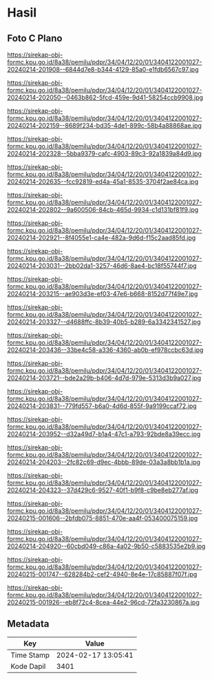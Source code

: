 # Hasil

## Foto C Plano

https://sirekap-obj-formc.kpu.go.id/8a38/pemilu/pdpr/34/04/12/20/01/3404122001027-20240214-201908--6844d7e8-b344-4129-85a0-e1fdb6567c97.jpg

https://sirekap-obj-formc.kpu.go.id/8a38/pemilu/pdpr/34/04/12/20/01/3404122001027-20240214-202050--0463b862-5fcd-459e-9d41-58254ccb9908.jpg

https://sirekap-obj-formc.kpu.go.id/8a38/pemilu/pdpr/34/04/12/20/01/3404122001027-20240214-202159--8689f234-bd35-4de1-899c-58b4a88868ae.jpg

https://sirekap-obj-formc.kpu.go.id/8a38/pemilu/pdpr/34/04/12/20/01/3404122001027-20240214-202328--5bba9379-cafc-4903-89c3-92a1839a84d9.jpg

https://sirekap-obj-formc.kpu.go.id/8a38/pemilu/pdpr/34/04/12/20/01/3404122001027-20240214-202635--fcc92819-ed4a-45a1-8535-3704f2ae84ca.jpg

https://sirekap-obj-formc.kpu.go.id/8a38/pemilu/pdpr/34/04/12/20/01/3404122001027-20240214-202802--9a600506-84cb-465d-9934-c1d131bf81f9.jpg

https://sirekap-obj-formc.kpu.go.id/8a38/pemilu/pdpr/34/04/12/20/01/3404122001027-20240214-202921--8f4055e1-ca4e-482a-9d6d-f15c2aad85fd.jpg

https://sirekap-obj-formc.kpu.go.id/8a38/pemilu/pdpr/34/04/12/20/01/3404122001027-20240214-203031--2bb02da1-3257-46d6-8ae4-bc18f55744f7.jpg

https://sirekap-obj-formc.kpu.go.id/8a38/pemilu/pdpr/34/04/12/20/01/3404122001027-20240214-203215--ae903d3e-ef03-47e6-b668-8152d77f49e7.jpg

https://sirekap-obj-formc.kpu.go.id/8a38/pemilu/pdpr/34/04/12/20/01/3404122001027-20240214-203327--d4688ffc-8b39-40b5-b289-6a3342341527.jpg

https://sirekap-obj-formc.kpu.go.id/8a38/pemilu/pdpr/34/04/12/20/01/3404122001027-20240214-203436--33be4c58-a336-4360-ab0b-ef978ccbc63d.jpg

https://sirekap-obj-formc.kpu.go.id/8a38/pemilu/pdpr/34/04/12/20/01/3404122001027-20240214-203721--bde2a29b-b406-4d7d-979e-5313d3b9a027.jpg

https://sirekap-obj-formc.kpu.go.id/8a38/pemilu/pdpr/34/04/12/20/01/3404122001027-20240214-203831--779fd557-b6a0-4d6d-855f-9a9199ccaf72.jpg

https://sirekap-obj-formc.kpu.go.id/8a38/pemilu/pdpr/34/04/12/20/01/3404122001027-20240214-203952--d32a49d7-b1a4-47c1-a793-92bde8a39ecc.jpg

https://sirekap-obj-formc.kpu.go.id/8a38/pemilu/pdpr/34/04/12/20/01/3404122001027-20240214-204203--2fc82c69-d9ec-4bbb-89de-03a3a8bb1b1a.jpg

https://sirekap-obj-formc.kpu.go.id/8a38/pemilu/pdpr/34/04/12/20/01/3404122001027-20240214-204323--37d429c6-9527-40f1-b9f8-c9be8eb277af.jpg

https://sirekap-obj-formc.kpu.go.id/8a38/pemilu/pdpr/34/04/12/20/01/3404122001027-20240215-001606--2bfdb075-8851-470e-aa4f-053400075159.jpg

https://sirekap-obj-formc.kpu.go.id/8a38/pemilu/pdpr/34/04/12/20/01/3404122001027-20240214-204920--60cbd049-c86a-4a02-9b50-c5883535e2b9.jpg

https://sirekap-obj-formc.kpu.go.id/8a38/pemilu/pdpr/34/04/12/20/01/3404122001027-20240215-001747--628284b2-cef2-4940-8e4e-17c85887f07f.jpg

https://sirekap-obj-formc.kpu.go.id/8a38/pemilu/pdpr/34/04/12/20/01/3404122001027-20240215-001926--eb8f72c4-8cea-44e2-96cd-72fa3230867a.jpg


## Metadata

| Key        | Value               |
| ---------- | ------------------- |
| Time Stamp | 2024-02-17 13:05:41 |
| Kode Dapil | 3401                |



